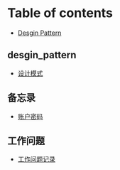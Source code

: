 # Table of contents

* [Desgin Pattern](README.md)

## desgin\_pattern

* [设计模式](desgin_pattern/she-ji-mo-shi.md)

## 备忘录

* [账户密码](bei-wang-lu/bei-wang-lu.md)

## 工作问题

* [工作问题记录](gong-zuo-wen-ti/gong-zuo-wen-ti-ji-lu.md)

